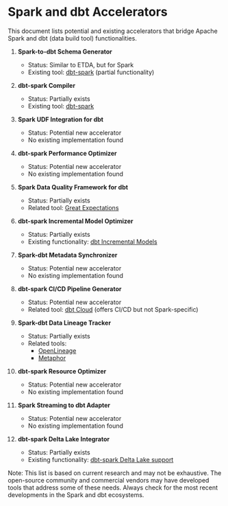 # Spark and dbt Accelerators

This document lists potential and existing accelerators that bridge Apache Spark and dbt (data build tool) functionalities.

1. **Spark-to-dbt Schema Generator**
   - Status: Similar to ETDA, but for Spark
   - Existing tool: [dbt-spark](https://github.com/dbt-labs/dbt-spark) (partial functionality)

2. **dbt-spark Compiler**
   - Status: Partially exists
   - Existing tool: [dbt-spark](https://github.com/dbt-labs/dbt-spark)

3. **Spark UDF Integration for dbt**
   - Status: Potential new accelerator
   - No existing implementation found

4. **dbt-spark Performance Optimizer**
   - Status: Potential new accelerator
   - No existing implementation found

5. **Spark Data Quality Framework for dbt**
   - Status: Partially exists
   - Related tool: [Great Expectations](https://greatexpectations.io/integrations/spark)

6. **dbt-spark Incremental Model Optimizer**
   - Status: Partially exists
   - Existing functionality: [dbt Incremental Models](https://docs.getdbt.com/docs/build/incremental-models)

7. **Spark-dbt Metadata Synchronizer**
   - Status: Potential new accelerator
   - No existing implementation found

8. **dbt-spark CI/CD Pipeline Generator**
   - Status: Potential new accelerator
   - Related tool: [dbt Cloud](https://www.getdbt.com/product/dbt-cloud) (offers CI/CD but not Spark-specific)

9. **Spark-dbt Data Lineage Tracker**
   - Status: Partially exists
   - Related tools:
     - [OpenLineage](https://openlineage.io)
     - [Metaphor](https://metaphor.io)

10. **dbt-spark Resource Optimizer**
    - Status: Potential new accelerator
    - No existing implementation found

11. **Spark Streaming to dbt Adapter**
    - Status: Potential new accelerator
    - No existing implementation found

12. **dbt-spark Delta Lake Integrator**
    - Status: Partially exists
    - Existing functionality: [dbt-spark Delta Lake support](https://docs.getdbt.com/reference/resource-configs/spark-configs#delta-lake-configurations)

Note: This list is based on current research and may not be exhaustive. The open-source community and commercial vendors may have developed tools that address some of these needs. Always check for the most recent developments in the Spark and dbt ecosystems.

